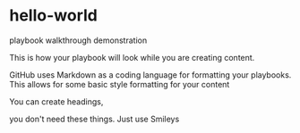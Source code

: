 # hello-world
playbook walkthrough demonstration


This is how your playbook will look while you are creating content.

GitHub uses Markdown as a coding language for formatting your playbooks.  This allows for some basic style formatting for your content

You can create headings,

you don't need these things.  Just use Smileys

